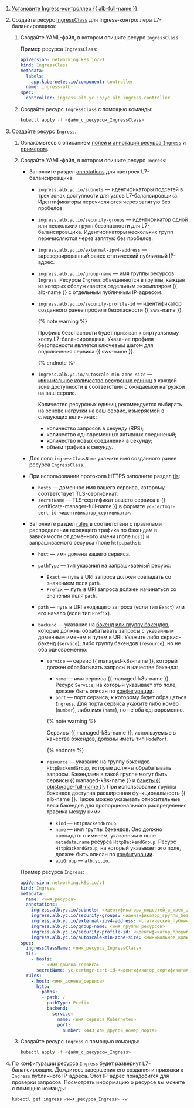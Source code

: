1. [Установите Ingress-контроллер {{ alb-full-name }}](../../../managed-kubernetes/operations/applications/alb-ingress-controller.md).

1. Создайте ресурс [IngressClass](../../../application-load-balancer/k8s-ref/ingress-class.md) для Ingress-контроллера L7-балансировщика:

    1. Создайте YAML-файл, в котором опишите ресурс `IngressClass`.

        Пример ресурса `IngressClass`:

        ```yaml
        apiVersion: networking.k8s.io/v1
        kind: IngressClass
        metadata:
          labels:
            app.kubernetes.io/component: controller
          name: ingress-alb
        spec:
          controller: ingress.alb.yc.io/yc-alb-ingress-controller
        ```

    1. Создайте ресурс `IngressClass` с помощью команды:

        ```bash
        kubectl apply -f <файл_с_ресурсом_IngressClass>
        ```

1. Создайте ресурс `Ingress`:

    1. Ознакомьтесь с описанием [полей и аннотаций ресурса `Ingress`](../../../managed-kubernetes/alb-ref/ingress.md) и [примером](../../../managed-kubernetes/tutorials/alb-ingress-controller.md#create-ingress-and-apps).

    1. Создайте YAML-файл, в котором опишите ресурс `Ingress`:

        * Заполните раздел [annotations](../../../managed-kubernetes/alb-ref/ingress.md#annotations) для настроек L7-балансировщика:

            * `ingress.alb.yc.io/subnets` — идентификаторы подсетей в трех зонах доступности для узлов L7-балансировщика. Идентификаторы перечисляются через запятую без пробелов.
            * `ingress.alb.yc.io/security-groups` — идентификатор одной или нескольких групп безопасности для L7-балансировщика. Идентификаторы нескольких групп перечисляются через запятую без пробелов.
            * `ingress.alb.yc.io/external-ipv4-address` — зарезервированный ранее статический публичный IP-адрес.
            * `ingress.alb.yc.io/group-name` — имя группы ресурсов `Ingress`. Ресурсы `Ingress` объединяются в группы, каждая из которых обслуживается отдельным экземпляром {{ alb-name }} с отдельным публичным IP-адресом.
            * `ingress.alb.yc.io/security-profile-id` — идентификатор созданного ранее профиля безопасности {{ sws-name }}.

                {% note warning %}

                Профиль безопасности будет привязан к виртуальному хосту L7-балансировщика. Указание профиля безопасности является ключевым шагом для подключения сервиса {{ sws-name }}.

                {% endnote %}

            * `ingress.alb.yc.io/autoscale-min-zone-size` — [минимальное количество ресурсных единиц](../../../application-load-balancer/concepts/application-load-balancer.md#lcu-scaling-settings) в каждой зоне доступности в соответствии с ожидаемой нагрузкой на ваш сервис.

                Количество ресурсных единиц рекомендуется выбирать на основе нагрузки на ваш сервис, измеряемой в следующих величинах:

                * количество запросов в секунду (RPS);
                * количество одновременных активных соединений;
                * количество новых соединений в секунду;
                * объем трафика в секунду.

        * Для поля `ingressClassName` укажите имя созданного ранее ресурса `IngressClass`.

        * При использовании протокола HTTPS заполните раздел [tls](../../../managed-kubernetes/alb-ref/ingress.md#tls):

            * `hosts` — доменное имя вашего сервиса, которому соответствует TLS-сертификат.
            * `secretName` — TLS-сертификат вашего сервиса в {{ certificate-manager-full-name }} в формате `yc-certmgr-cert-id-<идентификатор_сертификата>`.

        * Заполните раздел [rules](../../../managed-kubernetes/alb-ref/ingress.md#rule) в соответствии с правилами распределения входящего трафика по бэкендам в зависимости от доменного имени (поле `host`) и запрашиваемого ресурса (поле `http.paths`):

            * `host` — имя домена вашего сервиса.
            * `pathType` — тип указания на запрашиваемый ресурс:

                * `Exact` — путь в URI запроса должен совпадать со значением поля `path`.
                * `Prefix` — путь в URI запроса должен начинаться со значения поля `path`.

            * `path` — путь в URI входящего запроса (если тип `Exact`) или его начало (если тип `Prefix`).
            * `backend` — указание на [бэкенд или группу бэкендов](../../../managed-kubernetes/alb-ref/ingress.md#backend), которые должны обрабатывать запросы с указанным доменным именем и путем в URI. Укажите либо сервис-бэкенд (`service`), либо группу бэкендов (`resource`), но не оба одновременно:

                * `service` — сервис {{ managed-k8s-name }}, который должен обрабатывать запросы в качестве бэкенда:

                    * `name` — имя сервиса {{ managed-k8s-name }}. Ресурс `Service`, на который указывает это поле, должен быть описан по [конфигурации](../../../application-load-balancer/k8s-ref/service-for-ingress.md).
                    * `port` — порт сервиса, к которому будет обращаться `Ingress`. Для порта сервиса укажите либо номер (`number`), либо имя (`name`), но не оба одновременно.

                    {% note warning %}

                    Сервисы {{ managed-k8s-name }}, используемые в качестве бэкендов, должны иметь тип `NodePort`.

                    {% endnote %}

                * `resource` — указание на группу бэкендов `HttpBackendGroup`, которые должны обрабатывать запросы. Бэкендами в такой группе могут быть сервисы {{ managed-k8s-name }} и [бакеты {{ objstorage-full-name }}](../../../storage/concepts/bucket.md). При использовании группы бэкендов доступна расширенная функциональность {{ alb-name }}. Также можно указывать относительные веса бэкендов для пропорционального распределения трафика между ними.

                    * `kind` — `HttpBackendGroup`.
                    * `name` — имя группы бэкендов. Оно должно совпадать с именем, указанным в поле `metadata.name` ресурса `HttpBackendGroup`. Ресурс `HttpBackendGroup`, на который указывает это поле, должен быть описан по [конфигурации](../../../application-load-balancer/k8s-ref/http-backend-group.md).
                    * `apiGroup` — `alb.yc.io`.

        Пример ресурса `Ingress`:

        ```yaml
        apiVersion: networking.k8s.io/v1
        kind: Ingress
        metadata:
          name: <имя_ресурса>
          annotations:
            ingress.alb.yc.io/subnets: <идентификаторы_подсетей_в_трех_зонах_доступности>
            ingress.alb.yc.io/security-groups: <идентификатор_группы_безопасности_L7-балансировщика>
            ingress.alb.yc.io/external-ipv4-address: <статический_публичный_IP-адрес>
            ingress.alb.yc.io/group-name: <имя_группы_ресурсов>
            ingress.alb.yc.io/security-profile-id: <идентификатор_профиля_безопасности_Smart_Web_Security>
            ingress.alb.yc.io/autoscale-min-zone-size: <минимальное_количество_ресурсных_единиц_L7-балансировщика_в_каждой_зоне>
        spec:
          ingressClassName: <имя_ресурса_IngressClass>
          tls:
            - hosts:
                - <имя_домена_сервиса>
              secretName: yc-certmgr-cert-id-<идентификатор_сертификата>
          rules:
            - host: <имя_домена_сервиса>
              http:
                paths:
                - path: /
                  pathType: Prefix
                  backend:
                    service:
                      name: <имя_сервиса_Kubernetes>
                      port:
                        number: <443_или_другой_номер_порта>
        ```

    1. Создайте ресурс `Ingress` с помощью команды:

        ```bash
        kubectl apply -f <файл_с_ресурсом_Ingress>
        ```

1. По конфигурации ресурса `Ingress` будет развернут L7-балансировщик. Дождитесь завершения его создания и привязки к `Ingress` публичного IP-адреса. Этот IP-адрес понадобится для проверки запросов. Посмотреть информацию о ресурсе вы можете с помощью команды:

    ```bash
    kubectl get ingress <имя_ресурса_Ingress> -w
    ```
